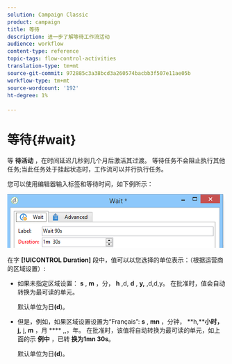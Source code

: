 ```yaml
---
solution: Campaign Classic
product: campaign
title: 等待
description: 进一步了解等待工作流活动
audience: workflow
content-type: reference
topic-tags: flow-control-activities
translation-type: tm+mt
source-git-commit: 972885c3a38bcd3a260574bacbb3f507e11ae05b
workflow-type: tm+mt
source-wordcount: '192'
ht-degree: 1%

---
```



# 等待{#wait}

等 **待活动** ，在时间延迟几秒到几个月后激活其过渡。 等待任务不会阻止执行其他任务;当此任务处于挂起状态时，工作流可以并行执行任务。

您可以使用编辑器输入标签和等待时间，如下例所示：

![](assets/edit_wait.png)

在字 **[!UICONTROL Duration]** 段中，值可以以您选择的单位表示：（根据运营商的区域设置）:

* 如果未指定区域设置： **s** , **m** ，分， **h** ,d, **d** , **y,** ,d,d,y。 在批准时，值会自动转换为最可读的单元。

   默认单位为日&#x200B;**(d**)。

* 但是，例如，如果区域设置设置为“Français”: **s** , **mn** ，分钟， **h,****小时，j,** j, **m** ，月 **** ,,，年。 在批准时，该值将自动转换为最可读的单元，如上面的示 **例中** ，已转 **换为1mn 30s**。

   默认单位为日&#x200B;**(d**)。

